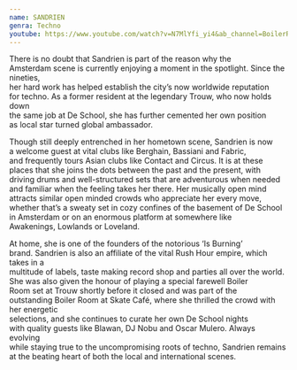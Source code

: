 ```yaml
---
name: SANDRIEN
genra: Techno
youtube: https://www.youtube.com/watch?v=N7MlYfi_yi4&ab_channel=BoilerRoom
---
```

There is no doubt that Sandrien is part of the reason why the Amsterdam scene is currently enjoying a moment in the spotlight. Since the nineties,\
her hard work has helped establish the city’s now worldwide reputation for techno. As a former resident at the legendary Trouw, who now holds down\
the same job at De School, she has further cemented her own position as local star turned global ambassador. 

Though still deeply entrenched in her hometown scene, Sandrien is now a welcome guest at vital clubs like Berghain, Bassiani and Fabric, and frequently tours Asian clubs like Contact and Circus. It is at these places that she joins the dots between the past and the present, with driving drums and well-structured sets that are adventurous when needed and familiar when the feeling takes her there. Her musically open mind attracts similar open minded crowds who appreciate her every move, whether that’s a sweaty set in cozy confines of the basement of De School in Amsterdam or on an enormous platform at somewhere like Awakenings, Lowlands or Loveland. 

At home, she is one of the founders of the notorious ‘Is Burning’ brand. Sandrien is also an affiliate of the vital Rush Hour empire, which takes in a\
multitude of labels, taste making record shop and parties all over the world. She was also given the honour of playing a special farewell Boiler\
Room set at Trouw shortly before it closed and was part of the outstanding Boiler Room at Skate Café, where she thrilled the crowd with her energetic\
selections, and she continues to curate her own De School nights with quality guests like Blawan, DJ Nobu and Oscar Mulero. Always evolving\
while staying true to the uncompromising roots of techno, Sandrien remains at the beating heart of both the local and international scenes.